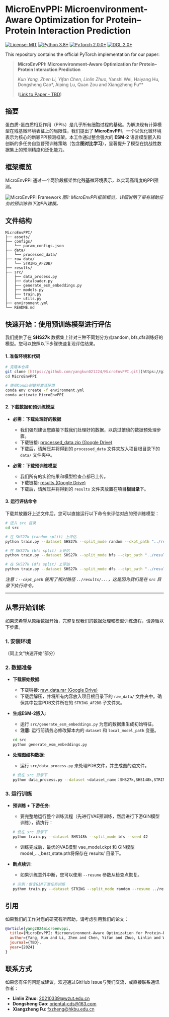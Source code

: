 # MicroEnvPPI: Microenvironment-Aware Optimization for Protein–Protein Interaction Prediction

[![License: MIT](https://img.shields.io/badge/License-MIT-yellow.svg)](https://opensource.org/licenses/MIT)
[![Python 3.8+](https://img.shields.io/badge/python-3.8+-blue.svg)](https://www.python.org/downloads/release/python-380/)
[![PyTorch 2.0.0+](https://img.shields.io/badge/PyTorch-%23EE4C2C.svg?style=for-the-badge&logo=pytorch&logoColor=white)](https://pytorch.org/)
[![DGL 2.0+](https://img.shields.io/badge/DGL-2.0-orange.svg)](https://www.dgl.ai/)

This repository contains the official PyTorch implementation for our paper:

> **MicroEnvPPI: Microenvironment-Aware Optimization for Protein–Protein Interaction Prediction**
>
> *Kun Yang, Zhen Li, Yifan Chen, Linlin Zhuo*, Yanshi Wei, Haiyang Hu, Dongsheng Cao*, Aiping Lu, Quan Zou and Xiangzheng Fu**
>
> ([Link to Paper - TBD]())

## 摘要

蛋白质-蛋白质相互作用（PPIs）是几乎所有细胞过程的基础。为解决现有计算模型在残基微环境表征上的局限性，我们提出了 **MicroEnvPPI**，一个以优化微环境表示为核心的新颖PPI预测框架。本工作通过整合强大的 **ESM-2** 语言模型嵌入和创新的多任务自监督预训练策略（包含**图对比学习**），显著提升了模型在挑战性数据集上的预测精度和泛化能力。

## 框架概览

MicroEnvPPI 通过一个两阶段框架优化残基微环境表示，以实现高精度的PPI预测。

![MicroEnvPPI Framework](MicroEnvPPI/assets/framework.png)
*图1: MicroEnvPPI框架概览，详细说明了带有辅助任务的预训练和下游PPI建模。*

## 文件结构

```
MicroEnvPPI/
├── assets/        
├── configs/             
│   └── param_configs.json
├── data/
│   └── processed_data/     
├── raw_data/               
│   └── STRING_AF2DB/
├── results/                
├── src/                   
│   ├── data_process.py   
│   ├── dataloader.py       
│   ├── generate_esm_embeddings.py 
│   ├── models.py          
│   ├── train.py           
│   └── utils.py            
├── environment.yml        
└── README.md               
```

## 快速开始：使用预训练模型进行评估

我们提供了在 **SHS27k** 数据集上针对三种不同划分方式random, bfs,dfs训练好的模型。您可以按照以下步骤快速复现评估结果。

#### 1. 准备环境和代码

```bash
# 克隆本仓库
git clone [https://github.com/yangkun021224/MicroEnvPPI.git](https://github.com/yangkun021224/MicroEnvPPI.git)
cd MicroEnvPPI

# 使用Conda创建并激活环境
conda env create -f environment.yml
conda activate MicroEnvPPI
```

#### 2. 下载数据和预训练模型

-   **必需：下载处理好的数据**
    -   我们强烈建议您直接下载我们处理好的数据，以跳过繁琐的数据预处理步骤。
    -   下载链接: [processed_data.zip (Google Drive)](https://drive.google.com/file/d/1mWrgzMxuHHIMsDA2OL8r0lNShiCUWc6Y/view?usp=drive_link)
    -   下载后，请解压并将得到的 `processed_data` 文件夹放入项目根目录下的 `data/` 文件夹中。

-   **必需：下载预训练模型**
    -   我们所有的实验结果和模型检查点都已上传。
    -   下载链接: [results (Google Drive)](https://drive.google.com/file/d/1lR8WeZTQMwOSnUFiruShmYzyPBiNJFmg/view?usp=drive_link)
    -   下载后，请解压并将得到的 `results` 文件夹放置在项目**根目录**下。

#### 3. 运行评估命令

下载并放置好上述文件后，您可以直接运行以下命令来评估对应的预训练模型：

```bash
# 进入 src 目录
cd src

# 在 SHS27k (random split) 上评估
python train.py --dataset SHS27k --split_mode random --ckpt_path "../results/SHS27k/2025-04-29_17-21-12_279/VAE_CL_Aux_RandMCM/vae_model.ckpt"

# 在 SHS27k (bfs split) 上评估
python train.py --dataset SHS27k --split_mode bfs --ckpt_path "../results/SHS27k/2025-04-30_01-13-55_572/VAE_CL_Aux_RandMCM/vae_model.ckpt"

# 在 SHS27k (dfs split) 上评估
python train.py --dataset SHS27k --split_mode dfs --ckpt_path "../results/SHS27k/2025-04-29_18-34-09_183/VAE_CL_Aux_RandMCM/vae_model.ckpt"
```
*注意：`--ckpt_path` 使用了相对路径 `../results/...`，这是因为我们是在 `src` 目录下执行命令。*

---

## 从零开始训练

如果您希望从原始数据开始，完整复现我们的数据处理和模型训练流程，请遵循以下步骤。

### 1. 安装环境
（同上文“快速开始”部分）

### 2. 数据准备

-   **下载原始数据**:
    -   下载链接: [raw_data.rar (Google Drive)](https://drive.google.com/file/d/1nq5UZIhkrMUsS_N4oVKs5l3fM82JsFZl/view?usp=drive_link)
    -   下载后解压，并将所有内容放入项目根目录下的 `raw_data/` 文件夹中。确保其中包含PDB文件所在的 `STRING_AF2DB` 子文件夹。

-   **生成ESM-2嵌入**:
    -   运行 `src/generate_esm_embeddings.py` 为您的数据集生成初始特征。
    -   **注意**: 运行前请务必修改脚本内的 `dataset` 和 `local_model_path` 变量。
    ```bash
    cd src
    python generate_esm_embeddings.py
    ```

-   **处理图结构数据**:
    -   运行 `src/data_process.py` 来处理PDB文件，并生成图的边文件。
    ```bash
    # 仍在 src 目录下
    python data_process.py --dataset <dataset_name：SHS27k,SHS148k,STRING>
    ```

### 3. 运行训练

-   **预训练 + 下游任务**:
    -   要完整地运行整个训练流程（先进行VAE预训练，然后进行下游GIN模型训练），请执行：
    ```bash
    # 仍在 src 目录下
    python train.py --dataset SHS148k --split_mode bfs --seed 42
    ```
    -   训练完成后，最优的VAE模型 vae_model.ckpt 和 GIN模型model_..._best_state.pth将保存在 results/ 目录下。

-   **断点续训**:
    -   如果训练意外中断，您可以使用 `--resume` 参数从检查点恢复。
    ```bash
    # 示例：恢复GIN下游任务训练
    python train.py --dataset STRING --split_mode random --resume ../results/STRING/.../gin_cl_aux_randmcm_checkpoint.pth
    ```

## 引用

如果我们的工作对您的研究有所帮助，请考虑引用我们的论文：

```bibtex
@article{yang2024microenvppi,
  title={MicroEnvPPI: Microenvironment-Aware Optimization for Protein–Protein Interaction Prediction},
  author={Yang, Kun and Li, Zhen and Chen, Yifan and Zhuo, Linlin and Wei, Yanshi and Hu, Haiyang and Cao, Dongsheng and Lu, Aiping and Zou, Quan and Fu, Xiangzheng},
  journal={TBD},
  year={2024}
}
```

## 联系方式

如果您有任何问题或建议，欢迎通过GitHub Issue与我们交流，或直接联系通讯作者：
- **Linlin Zhuo**: 20210339@wzut.edu.cn
- **Dongsheng Cao**: oriental-cds@163.com
- **Xiangzheng Fu**: fxzheng@hkbu.edu.cn
```

